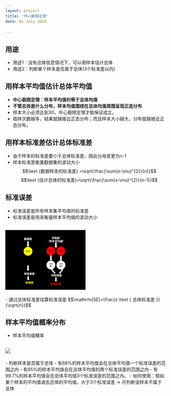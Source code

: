 ```yaml
---
layout: project
title: '中心极限定理'
date: 01 July 2020

---
```

## 用途
- 用途1：没有总体信息情况下，可以用样本估计总体
- 用途2：判断某个样本是否属于总体(3个标准差以内)

## 用样本平均值估计总体平均值
- **中心极限定理：样本平均值约等于总体均值**
- **不管总体是什么分布，样本均值围绕在总体均值周围呈现正态分布**
- 样本大小必须达到30，中心极限定理才能保证成立。
- 取样次数越多，结果就越接近正态分布；而且样本大小越大，分布就越接近正态分布。

## 	用样本标准差估计总体标准差
- 由于样本的标准差要小于总体标准差，因此分母变更为n-1
- 样本标准差衡量数据集的波动大小
$$\text {数据样本的标准差}
=\sqrt{\frac{\sum(x-\mu)^{2}}{n}}$$
$$\text {估计总体的标准差}=\sqrt{\frac{\sum(x-\mu)^{2}}{n-1}}$$

## 标准误差
- 标准误差是所有样本集平均值的标准差
- 标准误差是用来衡量样本平均值的波动大小
<br>
<img src="/assets/img/knowledge/statistics/clt.jpg"  width='50%'/>
<br><br>
- 通过总体标准差估算标准误差 $$\mathrm{SE}=\frac{s \text { 总体标准差 }}{\sqrt{n}}$$

## 	样本平均值概率分布
- 样本平均值概率
<br>
<img src="/assets/img/knowledge/statistics/mean_distrition.jpg"  width='50%'/>
<br><br>		
- 判断样本是否属于总体
  - 有68%的样本平均值会在总体平均值一个标准误差的范围之内
  - 有95%的样本平均值会在总体平均值的两个标准误差的范围之内
  - 有99.7%的样本平均值会在总体平均值3个标准误差的范围之内。
- 如何使用：假如某个样本的平均值减去总体的平均值，大于3个标准误差 -> 可判断该样本不属于总体
